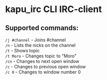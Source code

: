 # kapu_irc CLI IRC-client
## Supported commands:
`/j #channel` -  Joins #channel  
`/n` - Lists the nicks on the channel  
`/t` - Shows topic  
`/t Moro` - Changes topic to "Moro"  
`/cn` - Changes to next open window  
`/c` - Changes to previous open window  
`/c 0` - Changes to window number 0  
